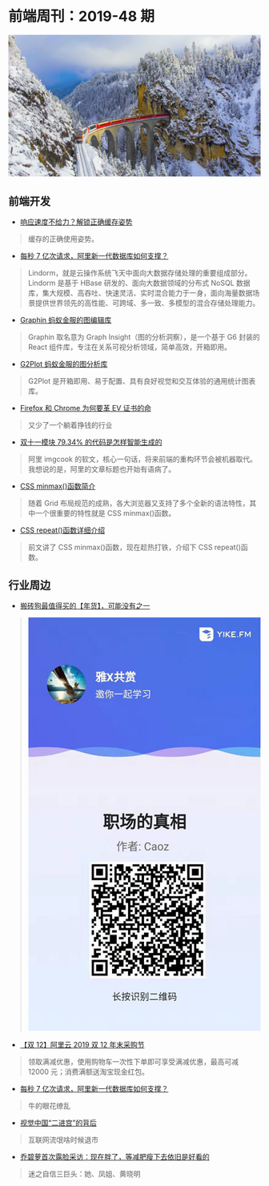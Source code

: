 # 前端周刊：2019-48 期

[![](/img/bing/20191213.png?imageMogr2/thumbnail/960x)](https://cn.bing.com/search?q=贝尔尼纳快车)

## 前端开发

- [响应速度不给力？解锁正确缓存姿势](https://mp.weixin.qq.com/s?__biz=MzIzOTU0NTQ0MA==&mid=2247492712&idx=1&sn=62c8986376677bd49f8df1cdf80e3d79)

> 缓存的正确使用姿势。

- [​ 每秒 7 亿次请求，阿里新一代数据库如何支撑？](https://mp.weixin.qq.com/s?__biz=MzIzOTU0NTQ0MA==&mid=2247492747&idx=1&sn=a7fdd8d83c9adccc272538630484f6d6)

> Lindorm，就是云操作系统飞天中面向大数据存储处理的重要组成部分。Lindorm 是基于 HBase 研发的、面向大数据领域的分布式 NoSQL 数据库，集大规模、高吞吐、快速灵活、实时混合能力于一身，面向海量数据场景提供世界领先的高性能、可跨域、多一致、多模型的混合存储处理能力。

- [Graphin 蚂蚁金服的图编辑库](https://antv-graphin.gitee.io/zh)

> Graphin 取名意为 Graph Insight（图的分析洞察），是一个基于 G6 封装的 React 组件库，专注在关系可视分析领域，简单高效，开箱即用。

- [G2Plot 蚂蚁金服的图分析库](https://antv-g2plot.gitee.io/zh)

> G2Plot 是开箱即用、易于配置、具有良好视觉和交互体验的通用统计图表库。

- [Firefox 和 Chrome 为何要革 EV 证书的命](https://dallaslu.com/why-firefox-chrome-kill-ev/)

> 又少了一个躺着挣钱的行业

- [双十一模块 79.34% 的代码是怎样智能生成的](https://fed.taobao.org/blog/taofed/do71ct/how-to-generate-code-intelligent/)

> 阿里 imgcook 的软文，核心一句话，将来前端的重构环节会被机器取代。我想说的是，阿里的文章标题也开始有语病了。

- [CSS minmax()函数简介](https://www.zhangxinxu.com/wordpress/2019/11/css-grid-minmax/)

> 随着 Grid 布局规范的成熟，各大浏览器又支持了多个全新的语法特性，其中一个很重要的特性就是 CSS minmax()函数。

- [CSS repeat()函数详细介绍](https://www.zhangxinxu.com/wordpress/2019/12/css-repeat/)

> 前文讲了 CSS minmax()函数，现在趁热打铁，介绍下 CSS repeat()函数。

## 行业周边

- [搬砖狗最值得买的【年货】，可能没有之一](https://refined-x.com/2019/12/16/2019-good-lesson/)

> ![职场的真相](/img/a/zhichangdezhenxiang.jpg)

- [【双 12】阿里云 2019 双 12 年末采购节](https://www.aliyun.com/1212/2019/home?userCode=y31qmczl)

> 领取满减优惠，使用购物车一次性下单即可享受满减优惠，最高可减 12000 元；消费满额送淘宝现金红包。

- [每秒 7 亿次请求，阿里新一代数据库如何支撑？](https://mp.weixin.qq.com/s?__biz=MzIzOTU0NTQ0MA==&mid=2247492747&idx=1&sn=a7fdd8d83c9adccc272538630484f6d6)

> 牛的眼花缭乱

- [视觉中国“二进宫”的背后](https://www.cnbeta.com/articles/tech/920149.htm)

> 互联网流氓啥时候退市

- [乔碧萝首次露脸采访：现在胖了，等减肥瘦下去依旧是好看的](https://www.cnbeta.com/articles/tech/919175.htm)

> 迷之自信三巨头：她、凤姐、黄晓明
